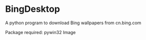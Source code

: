 # BingDesktop
A python program to download Bing wallpapers from cn.bing.com

Package required: pywin32 Image
